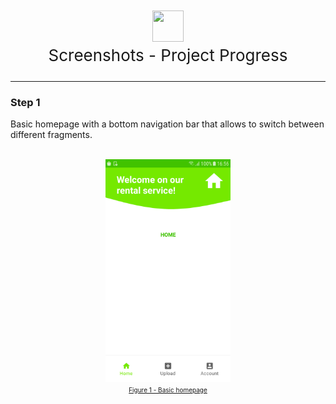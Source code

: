 <p style="text-align:center; font-size:26px;">
    <img src="https://www.carpemedia.fr/wp-content/uploads/2019/04/smartphone-1132677_1280.png" width="50" height="50"/>
    <br>
    Screenshots - Project Progress
</p>
<hr>

### __Step 1__
Basic homepage with a bottom navigation bar that allows to switch between different fragments.

<p style="text-align:center;">
    <br>
    <img src="src/screenshot_1.png" width="200"/>
    <br>
    <u style="font-size:10px;">Figure 1 - Basic homepage</u>
</p>